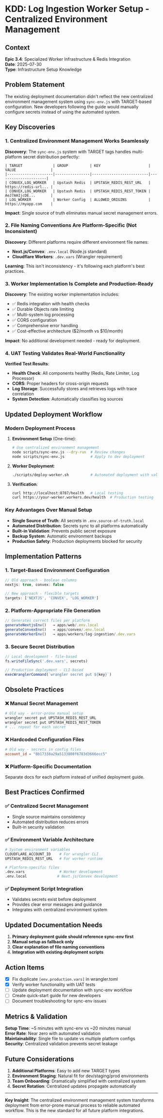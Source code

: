 # KDD: Log Ingestion Worker Setup - Centralized Environment Management

## Context

**Epic 3.4**: Specialized Worker Infrastructure & Redis Integration  
**Date**: 2025-07-30  
**Type**: Infrastructure Setup Knowledge  

## Problem Statement

The existing deployment documentation didn't reflect the new centralized environment management system using `sync-env.js` with TARGET-based configuration. New developers following the guide would manually configure secrets instead of using the automated system.

## Key Discoveries

### 1. Centralized Environment Management Works Seamlessly

**Discovery**: The `sync-env.js` system with TARGET tags handles multi-platform secret distribution perfectly:

```
| TARGET              | GROUP          | KEY                      | VALUE                |
|---------------------|----------------|--------------------------|----------------------|
| CONVEX,LOG_WORKER   | Upstash Redis  | UPSTASH_REDIS_REST_URL   | https://redis-url... |
| CONVEX,LOG_WORKER   | Upstash Redis  | UPSTASH_REDIS_REST_TOKEN | AeJ7AAIjcDE...       |
| LOG_WORKER          | Worker Config  | ALLOWED_ORIGINS          | https://myapp.com    |
```

**Impact**: Single source of truth eliminates manual secret management errors.

### 2. File Naming Conventions Are Platform-Specific (Not Inconsistent)

**Discovery**: Different platforms require different environment file names:
- **Next.js/Convex**: `.env.local` (Node.js standard)
- **Cloudflare Workers**: `.dev.vars` (Wrangler requirement)

**Learning**: This isn't inconsistency - it's following each platform's best practices.

### 3. Worker Implementation Is Complete and Production-Ready

**Discovery**: The existing worker implementation includes:
- ✅ Redis integration with health checks
- ✅ Durable Objects rate limiting  
- ✅ Multi-system log processing
- ✅ CORS configuration
- ✅ Comprehensive error handling
- ✅ Cost-effective architecture ($2/month vs $10/month)

**Impact**: No additional development needed - ready for deployment.

### 4. UAT Testing Validates Real-World Functionality

**Verified Test Results**:
- **Health Check**: All components healthy (Redis, Rate Limiter, Log Processor)
- **CORS**: Proper headers for cross-origin requests
- **Log Storage**: Successfully stores and retrieves logs with trace correlation
- **System Detection**: Automatically classifies log sources

## Updated Deployment Workflow

### Modern Deployment Process

1. **Environment Setup** (One-time):
   ```bash
   # Use centralized environment management
   node scripts/sync-env.js --dry-run  # Review changes
   node scripts/sync-env.js            # Apply to dev deployment
   ```

2. **Worker Deployment**:
   ```bash
   ./scripts/deploy-worker.sh          # Automated deployment with validation
   ```

3. **Verification**:
   ```bash
   curl http://localhost:8787/health   # Local testing
   curl https://your-worker.workers.dev/health  # Production testing
   ```

### Key Advantages Over Manual Setup

- **Single Source of Truth**: All secrets in `.env.source-of-truth.local`
- **Automated Distribution**: Secrets sync to all platforms automatically
- **Built-in Validation**: Prevents public secret exposure
- **Backup System**: Automatic environment backups
- **Production Safety**: Production deployments blocked for security

## Implementation Patterns

### 1. Target-Based Environment Configuration

```javascript
// Old approach - boolean columns
nextjs: true, convex: false

// New approach - flexible targets
targets: ['NEXTJS', 'CONVEX', 'LOG_WORKER']
```

### 2. Platform-Appropriate File Generation

```javascript
// Generates correct files per platform
generateNextjsEnv()   → apps/web/.env.local
generateConvexEnv()   → apps/convex/.env.local  
generateWorkerEnv()   → apps/workers/log-ingestion/.dev.vars
```

### 3. Secure Secret Distribution

```javascript
// Local development - file-based
fs.writeFileSync('.dev.vars', secrets)

// Production deployment - CLI-based  
execWranglerCommand(`wrangler secret put ${key}`)
```

## Obsolete Practices

### ❌ Manual Secret Management
```bash
# Old way - error-prone manual setup
wrangler secret put UPSTASH_REDIS_REST_URL
wrangler secret put UPSTASH_REDIS_REST_TOKEN
# ... repeat for each secret
```

### ❌ Hardcoded Configuration Files
```toml
# Old way - secrets in config files
account_id = "0b17338a29a5133808f6783d3666ecc5"
```

### ❌ Platform-Specific Documentation
Separate docs for each platform instead of unified deployment guide.

## Best Practices Confirmed

### ✅ Centralized Secret Management
- Single source maintains consistency
- Automated distribution reduces errors
- Built-in security validation

### ✅ Environment Variable Architecture
```bash
# System environment variables
CLOUDFLARE_ACCOUNT_ID    # For wrangler CLI
UPSTASH_REDIS_REST_URL   # For worker runtime

# Platform-specific files
.dev.vars                # Worker development
.env.local              # Next.js/Convex development
```

### ✅ Deployment Script Integration
- Validates secrets exist before deployment
- Provides clear error messages and guidance
- Integrates with centralized environment system

## Updated Documentation Needs

1. **Primary deployment guide should reference sync-env first**
2. **Manual setup as fallback only**
3. **Clear explanation of file naming conventions**
4. **Integration with existing deployment scripts**

## Action Items

- [x] Fix duplicate `[env.production.vars]` in wrangler.toml
- [x] Verify worker functionality with UAT tests
- [ ] Update deployment documentation with sync-env workflow
- [ ] Create quick-start guide for new developers
- [ ] Document troubleshooting for sync-env issues

## Metrics & Validation

**Setup Time**: ~5 minutes with sync-env vs ~20 minutes manual  
**Error Rate**: Near zero with automated validation  
**Maintainability**: Single file to update vs multiple platform configs  
**Security**: Centralized validation prevents secret leakage  

## Future Considerations

1. **Additional Platforms**: Easy to add new TARGET types
2. **Environment Staging**: Natural fit for dev/staging/prod environments  
3. **Team Onboarding**: Dramatically simplified with centralized system
4. **Secret Rotation**: Centralized updates propagate automatically

---

**Key Insight**: The centralized environment management system transforms deployment from error-prone manual process to reliable automated workflow. This is the new standard for all future platform integrations.
